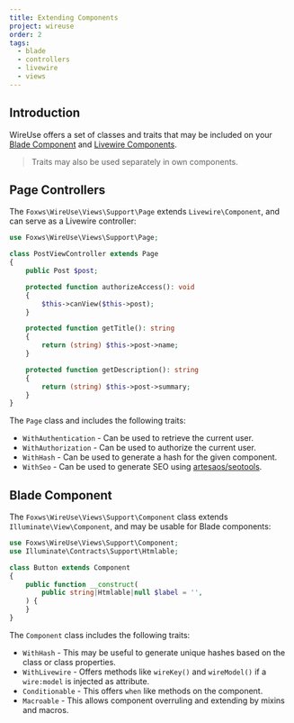 ```yaml
---
title: Extending Components
project: wireuse
order: 2
tags:
  - blade
  - controllers
  - livewire
  - views
---
```


## Introduction

WireUse offers a set of classes and traits that may be included on your [Blade Component](https://laravel.com/docs/11.x/blade#components) and [Livewire Components](https://livewire.laravel.com/docs/components).

> Traits may also be used separately in own components.

## Page Controllers

The `Foxws\WireUse\Views\Support\Page` extends `Livewire\Component`, and can serve as a Livewire controller:

```php
use Foxws\WireUse\Views\Support\Page;

class PostViewController extends Page
{
    public Post $post;

    protected function authorizeAccess(): void
    {
        $this->canView($this->post);
    }

    protected function getTitle(): string
    {
        return (string) $this->post->name;
    }

    protected function getDescription(): string
    {
        return (string) $this->post->summary;
    }
}
```

The `Page` class  and includes the following traits:

- `WithAuthentication` - Can be used to retrieve the current user.
- `WithAuthorization` - Can be used to authorize the current user.
- `WithHash` - Can be used to generate a hash for the given component.
- `WithSeo` - Can be used to generate SEO using [artesaos/seotools](https://github.com/artesaos/seotools).

## Blade Component

The `Foxws\WireUse\Views\Support\Component` class extends `Illuminate\View\Component`, and may be usable for Blade components:

```php
use Foxws\WireUse\Views\Support\Component;
use Illuminate\Contracts\Support\Htmlable;

class Button extends Component
{
    public function __construct(
        public string|Htmlable|null $label = '',
    ) {
    }
}
```

The `Component` class includes the following traits:

- `WithHash` - This may be useful to generate unique hashes based on the class or class properties.
- `WithLivewire` - Offers methods like `wireKey()` and `wireModel()` if a `wire:model` is injected as attribute.
- `Conditionable` - This offers `when` like methods on the component.
- `Macroable` - This allows component overruling and extending by mixins and macros.
